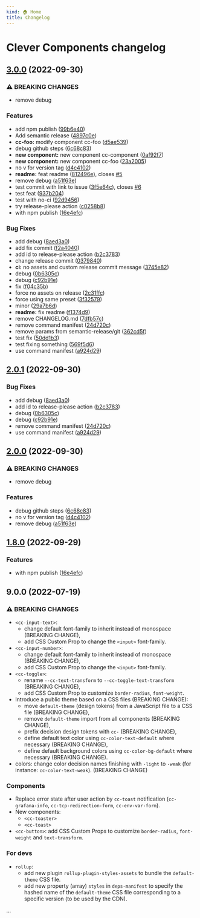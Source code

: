 ```yaml
---
kind: 🏠 Home
title: Changelog
---
```

# Clever Components changelog

## [3.0.0](https://github.com/CleverCloud/clever-components-test-ci/compare/2.0.1...3.0.0) (2022-09-30)


### ⚠ BREAKING CHANGES

* remove debug

### Features

* add npm publish ([99b6e40](https://github.com/CleverCloud/clever-components-test-ci/commit/99b6e40af6bec08b18afafa2f1be6674e8d3e377))
* Add semantic release ([4897c0e](https://github.com/CleverCloud/clever-components-test-ci/commit/4897c0ea085df9b388785b4c7a516e5ed12229b9))
* **cc-foo:** modify component cc-foo ([d5ae539](https://github.com/CleverCloud/clever-components-test-ci/commit/d5ae53993472ccb0c998e5bb74ab87f90bd2f1eb))
* debug github steps ([6c68c83](https://github.com/CleverCloud/clever-components-test-ci/commit/6c68c8398e86680fb2f7beaed87601f712e630c3))
* **new component:** new component cc-component ([0af92f7](https://github.com/CleverCloud/clever-components-test-ci/commit/0af92f757dcab596e468466f4bc01b3749f0d5f3))
* **new component:** new component cc-foo ([23a2005](https://github.com/CleverCloud/clever-components-test-ci/commit/23a2005d5de91514a417aabb36c079493b11dbb2))
* no v for version tag ([d4c4102](https://github.com/CleverCloud/clever-components-test-ci/commit/d4c41021d727830fff28cae370e158a2ee264be4))
* **readme:** feat readme ([812496e](https://github.com/CleverCloud/clever-components-test-ci/commit/812496e1f2b4df7ffe1af3e6c845684e8a6dd300)), closes [#5](https://github.com/CleverCloud/clever-components-test-ci/issues/5)
* remove debug ([a51f63e](https://github.com/CleverCloud/clever-components-test-ci/commit/a51f63e59287d74b1c7a130c9772e7fec56a5720))
* test commit with link to issue ([3f5e64c](https://github.com/CleverCloud/clever-components-test-ci/commit/3f5e64c256ea9025927014870c74a6ee398140c7)), closes [#6](https://github.com/CleverCloud/clever-components-test-ci/issues/6)
* test feat ([937b204](https://github.com/CleverCloud/clever-components-test-ci/commit/937b2045ac2a319e8c39efaacc8231389bc86ffb))
* test with no-ci ([92d9456](https://github.com/CleverCloud/clever-components-test-ci/commit/92d9456f4831386ab551e547bf3cda2906805b04))
* try release-please action ([c0258b8](https://github.com/CleverCloud/clever-components-test-ci/commit/c0258b8534947940a36cdd92ca075ddbc084efb5))
* with npm publish ([16e4efc](https://github.com/CleverCloud/clever-components-test-ci/commit/16e4efc0a4033120b80f5dd05a0d09ef0087fd46))


### Bug Fixes

* add debug ([8aed3a0](https://github.com/CleverCloud/clever-components-test-ci/commit/8aed3a0932d05ec0f83235148bcc52faac894044))
* add fix commit ([f2a4040](https://github.com/CleverCloud/clever-components-test-ci/commit/f2a40408d39c492d6a20f9d99f5115c4ecfc5844))
* add id to release-please action ([b2c3783](https://github.com/CleverCloud/clever-components-test-ci/commit/b2c3783c9500d11c29ae237d0861d8abcb41a5aa))
* change release commit ([0379840](https://github.com/CleverCloud/clever-components-test-ci/commit/0379840a2eb7fa22b3184eb58353689b8db39553))
* **ci:** no assets and custom release commit message ([3745e82](https://github.com/CleverCloud/clever-components-test-ci/commit/3745e82cd99f855bcbd55a1099ca862775841b35))
* debug ([0b6305c](https://github.com/CleverCloud/clever-components-test-ci/commit/0b6305cb4d6f238bba07011e4996a268b2719808))
* debug ([c92b91e](https://github.com/CleverCloud/clever-components-test-ci/commit/c92b91e3eb3e59e877ef7335206a3344cee4f771))
* fix ([f04c35b](https://github.com/CleverCloud/clever-components-test-ci/commit/f04c35b633f16b469bab67cb80e3edb92ecfd83c))
* force no assets on release ([2c31ffc](https://github.com/CleverCloud/clever-components-test-ci/commit/2c31ffc3ddfe9f12797bde3ed4fefe71d8d7ab3e))
* force using same preset ([3f32579](https://github.com/CleverCloud/clever-components-test-ci/commit/3f3257951c81adadcb6ef90f744468bf23bbc5d6))
* minor ([29a7b6d](https://github.com/CleverCloud/clever-components-test-ci/commit/29a7b6ded1c804bbb0c5918291d45d541552b529))
* **readme:** fix readme ([f1374d9](https://github.com/CleverCloud/clever-components-test-ci/commit/f1374d9091d2e4ebaec885c5052355e93c738052))
* remove CHANGELOG.md ([7dfb57c](https://github.com/CleverCloud/clever-components-test-ci/commit/7dfb57c019d4b5a9d5c8e4c206484724557957c7))
* remove command manifest ([24d720c](https://github.com/CleverCloud/clever-components-test-ci/commit/24d720c35ade1d75fb39db309abe1619462bfa9b))
* remove params from semantic-release/git ([362cd5f](https://github.com/CleverCloud/clever-components-test-ci/commit/362cd5f4ad452c0426cdb112e2ef05da5003a375))
* test fix ([50dd1b3](https://github.com/CleverCloud/clever-components-test-ci/commit/50dd1b3a47b0b2c03a9ed47c3c01869baca7c450))
* test fixing something ([569f5d6](https://github.com/CleverCloud/clever-components-test-ci/commit/569f5d6187864882f253af96655c4977f5571a4f))
* use command manifest ([a924d29](https://github.com/CleverCloud/clever-components-test-ci/commit/a924d297e8b6b3bf826e171488832627a6fddc40))

## [2.0.1](https://github.com/CleverCloud/clever-components-test-ci/compare/2.0.0...2.0.1) (2022-09-30)


### Bug Fixes

* add debug ([8aed3a0](https://github.com/CleverCloud/clever-components-test-ci/commit/8aed3a0932d05ec0f83235148bcc52faac894044))
* add id to release-please action ([b2c3783](https://github.com/CleverCloud/clever-components-test-ci/commit/b2c3783c9500d11c29ae237d0861d8abcb41a5aa))
* debug ([0b6305c](https://github.com/CleverCloud/clever-components-test-ci/commit/0b6305cb4d6f238bba07011e4996a268b2719808))
* debug ([c92b91e](https://github.com/CleverCloud/clever-components-test-ci/commit/c92b91e3eb3e59e877ef7335206a3344cee4f771))
* remove command manifest ([24d720c](https://github.com/CleverCloud/clever-components-test-ci/commit/24d720c35ade1d75fb39db309abe1619462bfa9b))
* use command manifest ([a924d29](https://github.com/CleverCloud/clever-components-test-ci/commit/a924d297e8b6b3bf826e171488832627a6fddc40))

## [2.0.0](https://github.com/CleverCloud/clever-components-test-ci/compare/v1.8.0...2.0.0) (2022-09-30)


### ⚠ BREAKING CHANGES

* remove debug

### Features

* debug github steps ([6c68c83](https://github.com/CleverCloud/clever-components-test-ci/commit/6c68c8398e86680fb2f7beaed87601f712e630c3))
* no v for version tag ([d4c4102](https://github.com/CleverCloud/clever-components-test-ci/commit/d4c41021d727830fff28cae370e158a2ee264be4))
* remove debug ([a51f63e](https://github.com/CleverCloud/clever-components-test-ci/commit/a51f63e59287d74b1c7a130c9772e7fec56a5720))

## [1.8.0](https://github.com/CleverCloud/clever-components-test-ci/compare/v1.7.0...v1.8.0) (2022-09-29)


### Features

* with npm publish ([16e4efc](https://github.com/CleverCloud/clever-components-test-ci/commit/16e4efc0a4033120b80f5dd05a0d09ef0087fd46))

## 9.0.0 (2022-07-19)

### ⚠️ BREAKING CHANGES

* `<cc-input-text>`:
    * change default font-family to inherit instead of monospace (BREAKING CHANGE),
    * add CSS Custom Prop to change the `<input>` font-family.
* `<cc-input-number>`:
    * change default font-family to inherit instead of monospace (BREAKING CHANGE),
    * add CSS Custom Prop to change the `<input>` font-family.
* `<cc-toggle>`:
    * rename `--cc-text-transform` to `--cc-toggle-text-transform` (BREAKING CHANGE),
    * add CSS Custom Prop to customize `border-radius`, `font-weight`.
* Introduce a public theme based on a CSS files (BREAKING CHANGE):
    * move `default-theme` (design tokens) from a JavaScript file to a CSS file (BREAKING CHANGE),
    * remove `default-theme` import from all components (BREAKING CHANGE),
    * prefix decision design tokens with `cc-` (BREAKING CHANGE),
    * define default text color using `cc-color-text-default` where necessary (BREAKING CHANGE),
    * define default background colors using `cc-color-bg-default` where necessary (BREAKING CHANGE).
* colors: change color decision names finishing with `-light` to `-weak` (for instance: `cc-color-text-weak`). (BREAKING CHANGE)

### Components

* Replace error state after user action by `cc-toast` notification (`cc-grafana-info`, `cc-tcp-redirection-form`, `cc-env-var-form`).
* New components:
    * `<cc-toaster>`
    * `<cc-toast>`
* `<cc-button>`: add CSS Custom Props to customize `border-radius`, `font-weight` and `text-transform`.

### For devs

* `rollup`:
    * add new plugin `rollup-plugin-styles-assets` to bundle the `default-theme` CSS file.
    * add new property (array) `styles` in `deps-manifest` to specify the hashed name of the `default-theme` CSS file corresponding to a specific version (to be used by the CDN).

...
